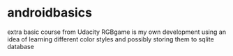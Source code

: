# androidbasics
extra basic course from Udacity
RGBgame is my own development using an idea of learning different color styles and possibly storing them to sqlite database
